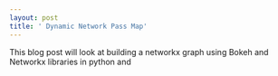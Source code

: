 ```yaml
---
layout: post
title: ' Dynamic Network Pass Map'
---
```


This blog post will look at building a networkx graph using Bokeh and Networkx libraries in python and 
